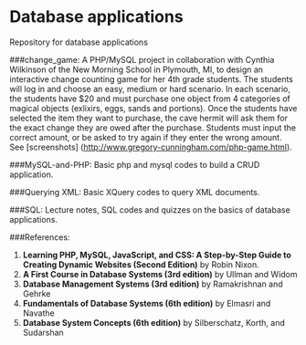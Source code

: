 Database applications
============

Repository for database applications

###change_game:
A PHP/MySQL project in collaboration with Cynthia Wilkinson of the New Morning School in Plymouth, MI, to design an interactive change counting game for her 4th grade students. The students will log in and choose an easy, medium or hard scenario. In each scenario, the students have $20 and must purchase one object from 4 categories of magical objects (exlixirs, eggs, sands and portions). Once the students have selected the item they want to purchase, the cave hermit will ask them for the exact change they are owed after the purchase. Students must input the correct amount, or be asked to try again if they enter the wrong amount. See [screenshots] (http://www.gregory-cunningham.com/php-game.html).

###MySQL-and-PHP:
Basic php and mysql codes to build a CRUD application.

###Querying XML:
Basic XQuery codes to query XML documents.

###SQL:
Lecture notes, SQL codes and quizzes on the basics of database applications.

###References:
1. **Learning PHP, MySQL, JavaScript, and CSS: A Step-by-Step Guide to Creating Dynamic Websites (Second Edition)** by Robin Nixon. 
2. **A First Course in Database Systems (3rd edition)** by Ullman and Widom
3. **Database Management Systems (3rd edition)** by Ramakrishnan and Gehrke
4. **Fundamentals of Database Systems (6th edition)** by Elmasri and Navathe
5. **Database System Concepts (6th edition)** by Silberschatz, Korth, and Sudarshan
